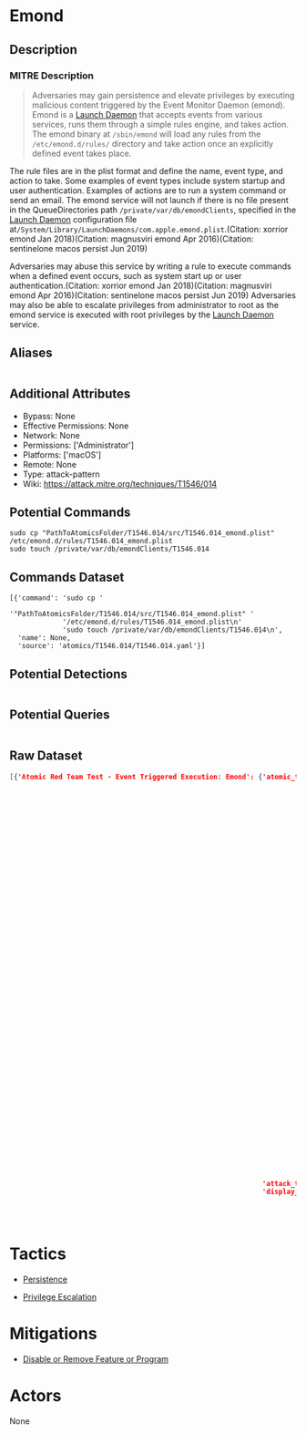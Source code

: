 
# Emond

## Description

### MITRE Description

> Adversaries may gain persistence and elevate privileges by executing malicious content triggered by the Event Monitor Daemon (emond). Emond is a [Launch Daemon](https://attack.mitre.org/techniques/T1543/004) that accepts events from various services, runs them through a simple rules engine, and takes action. The emond binary at <code>/sbin/emond</code> will load any rules from the <code>/etc/emond.d/rules/</code> directory and take action once an explicitly defined event takes place.

The rule files are in the plist format and define the name, event type, and action to take. Some examples of event types include system startup and user authentication. Examples of actions are to run a system command or send an email. The emond service will not launch if there is no file present in the QueueDirectories path <code>/private/var/db/emondClients</code>, specified in the [Launch Daemon](https://attack.mitre.org/techniques/T1543/004) configuration file at<code>/System/Library/LaunchDaemons/com.apple.emond.plist</code>.(Citation: xorrior emond Jan 2018)(Citation: magnusviri emond Apr 2016)(Citation: sentinelone macos persist Jun 2019)

Adversaries may abuse this service by writing a rule to execute commands when a defined event occurs, such as system start up or user authentication.(Citation: xorrior emond Jan 2018)(Citation: magnusviri emond Apr 2016)(Citation: sentinelone macos persist Jun 2019) Adversaries may also be able to escalate privileges from administrator to root as the emond service is executed with root privileges by the [Launch Daemon](https://attack.mitre.org/techniques/T1543/004) service.

## Aliases

```

```

## Additional Attributes

* Bypass: None
* Effective Permissions: None
* Network: None
* Permissions: ['Administrator']
* Platforms: ['macOS']
* Remote: None
* Type: attack-pattern
* Wiki: https://attack.mitre.org/techniques/T1546/014

## Potential Commands

```
sudo cp "PathToAtomicsFolder/T1546.014/src/T1546.014_emond.plist" /etc/emond.d/rules/T1546.014_emond.plist
sudo touch /private/var/db/emondClients/T1546.014
```

## Commands Dataset

```
[{'command': 'sudo cp '
             '"PathToAtomicsFolder/T1546.014/src/T1546.014_emond.plist" '
             '/etc/emond.d/rules/T1546.014_emond.plist\n'
             'sudo touch /private/var/db/emondClients/T1546.014\n',
  'name': None,
  'source': 'atomics/T1546.014/T1546.014.yaml'}]
```

## Potential Detections

```json

```

## Potential Queries

```json

```

## Raw Dataset

```json
[{'Atomic Red Team Test - Event Triggered Execution: Emond': {'atomic_tests': [{'auto_generated_guid': '23c9c127-322b-4c75-95ca-eff464906114',
                                                                                'description': 'Establish '
                                                                                               'persistence '
                                                                                               'via '
                                                                                               'a '
                                                                                               'rule '
                                                                                               'run '
                                                                                               'by '
                                                                                               "OSX's "
                                                                                               'emond '
                                                                                               '(Event '
                                                                                               'Monitor) '
                                                                                               'daemon '
                                                                                               'at '
                                                                                               'startup, '
                                                                                               'based '
                                                                                               'on '
                                                                                               'https://posts.specterops.io/leveraging-emond-on-macos-for-persistence-a040a2785124\n',
                                                                                'executor': {'cleanup_command': 'sudo '
                                                                                                                'rm '
                                                                                                                '/etc/emond.d/rules/T1546.014_emond.plist\n'
                                                                                                                'sudo '
                                                                                                                'rm '
                                                                                                                '/private/var/db/emondClients/T1546.014\n',
                                                                                             'command': 'sudo '
                                                                                                        'cp '
                                                                                                        '"#{plist}" '
                                                                                                        '/etc/emond.d/rules/T1546.014_emond.plist\n'
                                                                                                        'sudo '
                                                                                                        'touch '
                                                                                                        '/private/var/db/emondClients/T1546.014\n',
                                                                                             'elevation_required': True,
                                                                                             'name': 'sh'},
                                                                                'input_arguments': {'plist': {'default': 'PathToAtomicsFolder/T1546.014/src/T1546.014_emond.plist',
                                                                                                              'description': 'Path '
                                                                                                                             'to '
                                                                                                                             'attacker '
                                                                                                                             'emond '
                                                                                                                             'plist '
                                                                                                                             'file',
                                                                                                              'type': 'path'}},
                                                                                'name': 'Persistance '
                                                                                        'with '
                                                                                        'Event '
                                                                                        'Monitor '
                                                                                        '- '
                                                                                        'emond',
                                                                                'supported_platforms': ['macos']}],
                                                              'attack_technique': 'T1546.014',
                                                              'display_name': 'Event '
                                                                              'Triggered '
                                                                              'Execution: '
                                                                              'Emond'}}]
```

# Tactics


* [Persistence](../tactics/Persistence.md)

* [Privilege Escalation](../tactics/Privilege-Escalation.md)
    

# Mitigations


* [Disable or Remove Feature or Program](../mitigations/Disable-or-Remove-Feature-or-Program.md)


# Actors

None
